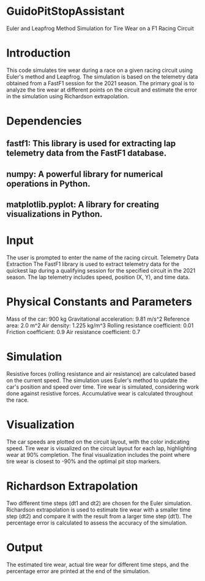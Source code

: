 # GuidoPitStopAssistant
 Euler and Leapfrog Method Simulation for Tire Wear on a F1 Racing Circuit
# Introduction
This code simulates tire wear during a race on a given racing circuit using Euler's method and Leapfrog. The simulation is based on the telemetry data obtained from a FastF1 session for the 2021 season. The primary goal is to analyze the tire wear at different points on the circuit and estimate the error in the simulation using Richardson extrapolation.

# Dependencies
## fastf1: This library is used for extracting lap telemetry data from the FastF1 database.
## numpy: A powerful library for numerical operations in Python.
## matplotlib.pyplot: A library for creating visualizations in Python.
# Input
The user is prompted to enter the name of the racing circuit.
Telemetry Data Extraction
The FastF1 library is used to extract telemetry data for the quickest lap during a qualifying session for the specified circuit in the 2021 season.
The lap telemetry includes speed, position (X, Y), and time data.
# Physical Constants and Parameters
Mass of the car: 900 kg
Gravitational acceleration: 9.81 m/s^2
Reference area: 2.0 m^2
Air density: 1.225 kg/m^3
Rolling resistance coefficient: 0.01
Friction coefficient: 0.9
Air resistance coefficient: 0.7
# Simulation
Resistive forces (rolling resistance and air resistance) are calculated based on the current speed.
The simulation uses Euler's method to update the car's position and speed over time.
Tire wear is simulated, considering work done against resistive forces.
Accumulative wear is calculated throughout the race.
# Visualization
The car speeds are plotted on the circuit layout, with the color indicating speed.
Tire wear is visualized on the circuit layout for each lap, highlighting wear at 90% completion.
The final visualization includes the point where tire wear is closest to -90% and the optimal pit stop markers.
# Richardson Extrapolation
Two different time steps (dt1 and dt2) are chosen for the Euler simulation.
Richardson extrapolation is used to estimate tire wear with a smaller time step (dt2) and compare it with the result from a larger time step (dt1).
The percentage error is calculated to assess the accuracy of the simulation.
# Output
The estimated tire wear, actual tire wear for different time steps, and the percentage error are printed at the end of the simulation.
